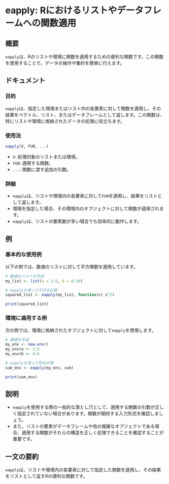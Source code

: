 <!--
Meta Description: # eapply: Rにおけるリストやデータフレームへの関数適用 ## 概要 `eapply`は、Rのリストや環境に関数を適用するための便利な関数です。この関数を使用することで、データの操作や集約を簡単に行えます。 ## ドキュメント ### 目的 `eapply`は、指定した環境またはリスト内の各...
Meta Keywords: eapply, my_env, fun, my_list, squared_list
-->

# eapply: Rにおけるリストやデータフレームへの関数適用

## 概要
`eapply`は、Rのリストや環境に関数を適用するための便利な関数です。この関数を使用することで、データの操作や集約を簡単に行えます。

## ドキュメント
### 目的
`eapply`は、指定した環境またはリスト内の各要素に対して関数を適用し、その結果をベクトル、リスト、またはデータフレームとして返します。この関数は、特にリストや環境に格納されたデータの処理に役立ちます。

### 使用法
```R
eapply(X, FUN, ...)
```

- `X`: 処理対象のリストまたは環境。
- `FUN`: 適用する関数。
- `...`: 関数に渡す追加の引数。

### 詳細
- `eapply`は、リストや環境内の各要素に対して`FUN`を適用し、結果をリストとして返します。
- 環境を指定した場合、その環境内のオブジェクトに対して関数が適用されます。
- `eapply`は、リストの要素数が多い場合でも効率的に動作します。

## 例
### 基本的な使用例
以下の例では、数値のリストに対して平方関数を適用しています。

```R
# 数値のリストを作成
my_list <- list(a = 1:5, b = 6:10)

# eapplyを使って平方を計算
squared_list <- eapply(my_list, function(x) x^2)

print(squared_list)
```

### 環境に適用する例
次の例では、環境に格納されたオブジェクトに対して`eapply`を使用します。

```R
# 環境を作成
my_env <- new.env()
my_env$a <- 1:3
my_env$b <- 4:6

# eapplyを使って和を計算
sum_env <- eapply(my_env, sum)

print(sum_env)
```

## 説明
- `eapply`を使用する際の一般的な落とし穴として、適用する関数の引数が正しく指定されていない場合があります。関数が期待する入力形式を確認しましょう。
- また、リストの要素がデータフレームや他の複雑なオブジェクトである場合、適用する関数がそれらの構造を正しく処理できることを確認することが重要です。

## 一文の要約
`eapply`は、リストや環境内の各要素に対して指定した関数を適用し、その結果をリストとして返すRの便利な関数です。